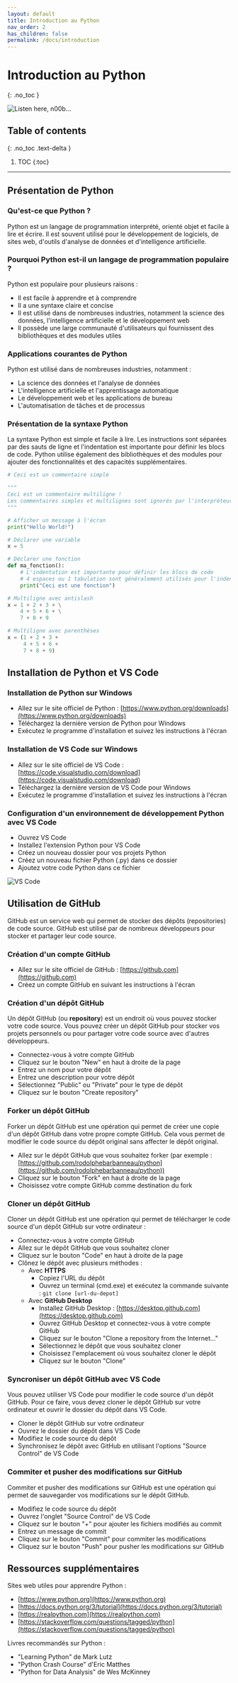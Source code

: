 ```yaml
---
layout: default
title: Introduction au Python
nav_order: 2
has_children: false
permalink: /docs/introduction
---
```


# Introduction au Python
{: .no_toc }

![Listen here, n00b...](./assets/listen_here_noob.png)

## Table of contents
{: .no_toc .text-delta }

1. TOC
{:toc}

---

## Présentation de Python

### Qu'est-ce que Python ?
Python est un langage de programmation interprété, orienté objet et facile à lire et écrire. Il est souvent utilisé pour le développement de logiciels, de sites web, d'outils d'analyse de données et d'intelligence artificielle.

### Pourquoi Python est-il un langage de programmation populaire ?
Python est populaire pour plusieurs raisons :
- Il est facile à apprendre et à comprendre
- Il a une syntaxe claire et concise
- Il est utilisé dans de nombreuses industries, notamment la science des données, l'intelligence artificielle et le développement web
- Il possède une large communauté d'utilisateurs qui fournissent des bibliothèques et des modules utiles

### Applications courantes de Python
Python est utilisé dans de nombreuses industries, notamment :
- La science des données et l'analyse de données
- L'intelligence artificielle et l'apprentissage automatique
- Le développement web et les applications de bureau
- L'automatisation de tâches et de processus

### Présentation de la syntaxe Python
La syntaxe Python est simple et facile à lire. Les instructions sont séparées par des sauts de ligne et l'indentation est importante pour définir les blocs de code. Python utilise également des bibliothèques et des modules pour ajouter des fonctionnalités et des capacités supplémentaires.

```python
# Ceci est un commentaire simple

"""
Ceci est un commentaire multiligne !
Les commentaires simples et multilignes sont ignorés par l'interpréteur Python.
"""

# Afficher un message à l'écran
print("Hello World!")

# Déclarer une variable
x = 5

# Déclarer une fonction
def ma_fonction():
    # L'indentation est importante pour définir les blocs de code
    # 4 espaces ou 1 tabulation sont généralement utilisés pour l'indentation
    print("Ceci est une fonction")

# Multiligne avec antislash
x = 1 + 2 + 3 + \
    4 + 5 + 6 + \
    7 + 8 + 9

# Multiligne avec parenthèses
x = (1 + 2 + 3 +
     4 + 5 + 6 +
     7 + 8 + 9)
```

## Installation de Python et VS Code

### Installation de Python sur Windows
- Allez sur le site officiel de Python : [https://www.python.org/downloads](https://www.python.org/downloads)
- Téléchargez la dernière version de Python pour Windows
- Exécutez le programme d'installation et suivez les instructions à l'écran

### Installation de VS Code sur Windows
- Allez sur le site officiel de VS Code : [https://code.visualstudio.com/download](https://code.visualstudio.com/download)
- Téléchargez la dernière version de VS Code pour Windows
- Exécutez le programme d'installation et suivez les instructions à l'écran

### Configuration d'un environnement de développement Python avec VS Code
- Ouvrez VS Code
- Installez l'extension Python pour VS Code
- Créez un nouveau dossier pour vos projets Python
- Créez un nouveau fichier Python (.py) dans ce dossier
- Ajoutez votre code Python dans ce fichier

![VS Code](./assets/vscode.png)

## Utilisation de GitHub
GitHub est un service web qui permet de stocker des dépôts (repositories) de code source. GitHub est utilisé par de nombreux développeurs pour stocker et partager leur code source.

### Création d'un compte GitHub
- Allez sur le site officiel de GitHub : [https://github.com](https://github.com)
- Créez un compte GitHub en suivant les instructions à l'écran

### Création d'un dépôt GitHub
Un dépôt GitHub (ou **repository**) est un endroit où vous pouvez stocker votre code source. Vous pouvez créer un dépôt GitHub pour stocker vos projets personnels ou pour partager votre code source avec d'autres développeurs.
- Connectez-vous à votre compte GitHub
- Cliquez sur le bouton "New" en haut à droite de la page
- Entrez un nom pour votre dépôt
- Entrez une description pour votre dépôt
- Sélectionnez "Public" ou "Private" pour le type de dépôt
- Cliquez sur le bouton "Create repository"

### Forker un dépôt GitHub
Forker un dépôt GitHub est une opération qui permet de créer une copie d'un dépôt GitHub dans votre propre compte GitHub. Cela vous permet de modifier le code source du dépôt original sans affecter le dépôt original.
- Allez sur le dépôt GitHub que vous souhaitez forker (par exemple : [https://github.com/rodolphebarbanneau/python](https://github.com/rodolphebarbanneau/python))
- Cliquez sur le bouton "Fork" en haut à droite de la page
- Choisissez votre compte GitHub comme destination du fork

### Cloner un dépôt GitHub
Cloner un dépôt GitHub est une opération qui permet de télécharger le code source d'un dépôt GitHub sur votre ordinateur :
- Connectez-vous à votre compte GitHub
- Allez sur le dépôt GitHub que vous souhaitez cloner
- Cliquez sur le bouton "Code" en haut à droite de la page
- Clônez le dépôt avec plusieurs méthodes :
    - Avec **HTTPS**
        - Copiez l'URL du dépôt
        - Ouvrez un terminal (cmd.exe) et exécutez la commande suivante : `git clone [url-du-depot]`
    - Avec **GitHub Desktop**
        - Installez GitHub Desktop : [https://desktop.github.com](https://desktop.github.com)
        - Ouvrez GitHub Desktop et connectez-vous à votre compte GitHub
        - Cliquez sur le bouton "Clone a repository from the Internet..."
        - Sélectionnez le dépôt que vous souhaitez cloner
        - Choisissez l'emplacement où vous souhaitez cloner le dépôt
        - Cliquez sur le bouton "Clone"

### Syncroniser un dépôt GitHub avec VS Code
Vous pouvez utiliser VS Code pour modifier le code source d'un dépôt GitHub. Pour ce faire, vous devez cloner le dépôt GitHub sur votre ordinateur et ouvrir le dossier du dépôt dans VS Code.
- Cloner le dépôt GitHub sur votre ordinateur
- Ouvrez le dossier du dépôt dans VS Code
- Modifiez le code source du dépôt
- Synchronisez le dépôt avec GitHub en utilisant l'options "Source Control" de VS Code

### Commiter et pusher des modifications sur GitHub
Commiter et pusher des modifications sur GitHub est une opération qui permet de sauvegarder vos modifications sur le dépôt GitHub.
- Modifiez le code source du dépôt
- Ouvrez l'onglet "Source Control" de VS Code
- Cliquez sur le bouton "+" pour ajouter les fichiers modifiés au commit
- Entrez un message de commit
- Cliquez sur le bouton "Commit" pour commiter les modifications
- Cliquez sur le bouton "Push" pour pusher les modifications sur GitHub

## Ressources supplémentaires

Sites web utiles pour apprendre Python :
- [https://www.python.org](https://www.python.org)
- [https://docs.python.org/3/tutorial](https://docs.python.org/3/tutorial)
- [https://realpython.com](https://realpython.com)
- [https://stackoverflow.com/questions/tagged/python](https://stackoverflow.com/questions/tagged/python)

Livres recommandés sur Python :
- "Learning Python" de Mark Lutz
- "Python Crash Course" d'Eric Matthes
- "Python for Data Analysis" de Wes McKinney
